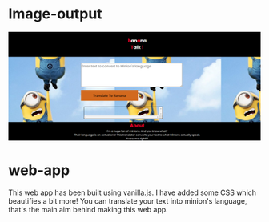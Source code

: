 # Image-output

![](output.png)


# web-app

This web app has been built using vanilla.js. I have added some CSS which beautifies a bit more! 
You can translate your text into minion's language, that's the main aim behind making this web app.
